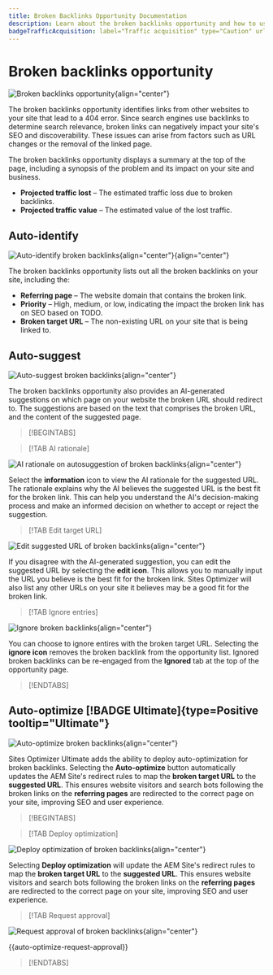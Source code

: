 ```yaml
---
title: Broken Backlinks Opportunity Documentation
description: Learn about the broken backlinks opportunity and how to use it to improve traffic acquisition.
badgeTrafficAcquisition: label="Traffic acquisition" type="Caution" url="../../opportunity-types/traffic-acquisition.md" tooltip="Traffic acquisition"
---
```


# Broken backlinks opportunity

![Broken backlinks opportunity](./assets/broken-backlinks/hero.png){align="center"}

The broken backlinks opportunity identifies links from other websites to your site that lead to a 404 error. Since search engines use backlinks to determine search relevance, broken links can negatively impact your site's SEO and discoverability. These issues can arise from factors such as URL changes or the removal of the linked page.

The broken backlinks opportunity displays a summary at the top of the page, including a synopsis of the problem and its impact on your site and business.

* **Projected traffic lost** – The estimated traffic loss due to broken backlinks.
* **Projected traffic value** – The estimated value of the lost traffic.

## Auto-identify

![Auto-identify broken backlinks](./assets/broken-backlinks/auto-identify.png){align="center"}{align="center"} 

The broken backlinks opportunity lists out all the broken backlinks on your site, including the:

* **Referring page** – The website domain that contains the broken link.
* **Priority** – High, medium, or low, indicating the impact the broken link has on SEO based on TODO.
* **Broken target URL** – The non-existing URL on your site that is being linked to.

## Auto-suggest

![Auto-suggest broken backlinks](./assets/broken-backlinks/auto-suggest.png){align="center"}

The broken backlinks opportunity also provides an AI-generated suggestions on which page on your website the broken URL should redirect to. The suggestions are based on the text that comprises the broken URL, and the content of the suggested page.


>[!BEGINTABS]

>[!TAB AI rationale]

![AI rationale on autosuggestion of broken backlinks](./assets/broken-backlinks/auto-suggest-ai-rationale.png){align="center"}

Select the **information** icon to view the AI rationale for the suggested URL. The rationale explains why the AI believes the suggested URL is the best fit for the broken link. This can help you understand the AI's decision-making process and make an informed decision on whether to accept or reject the suggestion.

>[!TAB Edit target URL]

![Edit suggested URL of broken backlinks](./assets/broken-backlinks/edit-target-url.png){align="center"}

If you disagree with the AI-generated suggestion, you can edit the suggested URL by selecting the **edit icon**. This allows you to manually input the URL you believe is the best fit for the broken link. Sites Optimizer will also list any other URLs on your site it believes may be a good fit for the broken link.  

>[!TAB Ignore entries]

![Ignore broken backlinks](./assets/broken-backlinks/ignore.png){align="center"}

You can choose to ignore entires with the broken target URL. Selecting the **ignore icon** removes the broken backlink from the opportunity list. Ignored broken backlinks can be re-engaged from the **Ignored** tab at the top of the opportunity page.

>[!ENDTABS]


## Auto-optimize [!BADGE Ultimate]{type=Positive tooltip="Ultimate"}


![Auto-optimize broken backlinks](./assets/broken-backlinks/auto-optimize.png){align="center"}

Sites Optimizer Ultimate adds the ability to deploy auto-optimization for broken backlinks. Selecting the **Auto-optimize** button automatically updates the AEM Site's redirect rules to map the **broken target URL** to the **suggested URL**. This ensures website visitors and search bots following the broken links on the **referring pages**  are redirected to the correct page on your site, improving SEO and user experience.

>[!BEGINTABS]

>[!TAB Deploy optimization]

![Deploy optimization of broken backlinks](./assets/broken-backlinks/deploy-optimization.png){align="center"}

Selecting **Deploy optimization** will update the AEM Site's redirect rules to map the **broken target URL** to the **suggested URL**. This ensures website visitors and search bots following the broken links on the **referring pages**  are redirected to the correct page on your site, improving SEO and user experience.

>[!TAB Request approval]

![Request approval of broken backlinks](./assets/broken-backlinks/request-approval.png){align="center"}

{{auto-optimize-request-approval}}

>[!ENDTABS]
